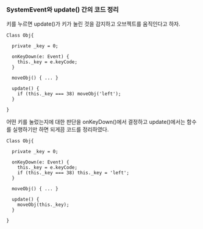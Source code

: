 ### SystemEvent와 update() 간의 코드 정리
키를 누르면 update()가 키가 눌린 것을 감지하고 오브젝트를 움직인다고 하자.

```
Class Obj{

  private _key = 0;    

  onKeyDown(e: Event) {
    this._key = e.keyCode;
  }

  moveObj() { ... }

  update() {
    if (this._key === 38) moveObj('left');
  }

}
```

어떤 키를 눌렀는지에 대한 판단을 onKeyDown()에서 결정하고 update()에서는 함수를 실행하기만 하면 되게끔 코드를 정리하였다.
```
Class Obj{

  private _key = 0;    

  onKeyDown(e: Event) {
    this._key = e.keyCode;
    if (this._key === 38) this._key = 'left';
  }

  moveObj() { ... }

  update() {
    moveObj(this._key);
  }

}
```